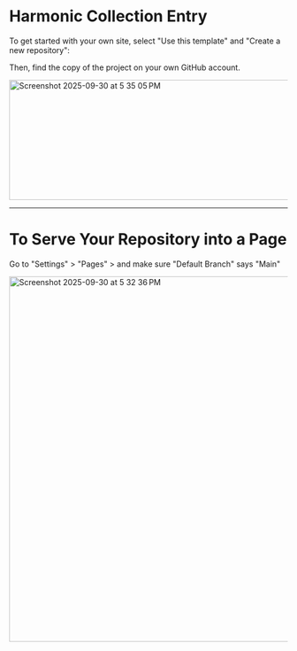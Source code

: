 # Harmonic Collection Entry

To get started with your own site, select "Use this template" and "Create a new repository":

Then, find the copy of the project on your own GitHub account.

<img width="1371" height="217" alt="Screenshot 2025-09-30 at 5 35 05 PM" src="https://github.com/user-attachments/assets/94f2220e-b1d9-42ab-ac61-9e000c94a6a6" />


---

# To Serve Your Repository into a Page

Go to "Settings" > "Pages" > and make sure "Default Branch" says "Main"

<img width="1470" height="660" alt="Screenshot 2025-09-30 at 5 32 36 PM" src="https://github.com/user-attachments/assets/17deefd6-cfd6-4c6d-bf6f-22cebe5090f7" />
